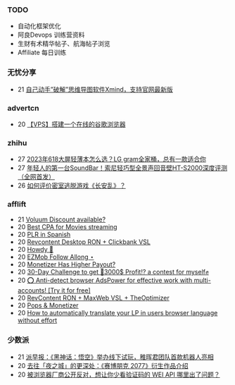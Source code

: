 ### TODO
-  自动化框架优化
-  阿良Devops 训练营资料
-  生财有术精华帖子、航海帖子浏览
-  Affiliate 每日训练

### 无忧分享
<!-- ruyo:START -->
-  21 [自己动手”破解”思维导图软件Xmind，支持官网最新版](https://51.ruyo.net/18460.html)<!-- ruyo:END -->

### advertcn
<!-- advertcn:START -->
-  20 [【VPS】搭建一个在线的谷歌浏览器](https://www.advertcn.com/forum.php?mod=viewthread&tid=111714)<!-- advertcn:END -->

### zhihu
<!-- zhihu:START -->
-  27 [2023年618大屏轻薄本怎么选？LG gram全家桶，总有一款适合你](http://zhuanlan.zhihu.com/p/632641888?utm_campaign=rss&utm_medium=rss&utm_source=rss&utm_content=title)
-  27 [年轻人的第一台SoundBar！索尼轻巧型全景声回音壁HT-S2000深度评测（全网首发）](http://zhuanlan.zhihu.com/p/630990296?utm_campaign=rss&utm_medium=rss&utm_source=rss&utm_content=title)
-  26 [如何评价密室逃脱游戏《长安乱》？](http://www.zhihu.com/question/563950552/answer/3045961312?utm_campaign=rss&utm_medium=rss&utm_source=rss&utm_content=title)<!-- zhihu:END -->

### afflift
<!-- afflift:START -->
-  21 [Voluum Discount available?](https://afflift.com/f/threads/voluum-discount-available.11485/)
-  20 [Best CPA for Movies streaming](https://afflift.com/f/threads/best-cpa-for-movies-streaming.11491/)
-  20 [PLR in Spanish](https://afflift.com/f/threads/plr-in-spanish.11490/)
-  20 [Revcontent Desktop RON + Clickbank VSL](https://afflift.com/f/threads/revcontent-desktop-ron-clickbank-vsl.11486/)
-  20 [Howdy 🤠](https://afflift.com/f/threads/howdy-%F0%9F%A4%A0.11489/)
-  20 [EZMob Follow Allong ⋆](https://afflift.com/f/threads/ezmob-follow-allong-%E2%8B%86.11449/)
-  20 [Monetizer Has Higher Payout?](https://afflift.com/f/threads/monetizer-has-higher-payout.11488/)
-  20 [30-Day Challenge to get 🎯3000$ Profit⁉ a contest for myself✊](https://afflift.com/f/threads/30-day-challenge-to-get-%F0%9F%8E%AF3000-profit%E2%81%89-a-contest-for-myself%E2%9C%8A.9419/)
-  20 [⭕ Anti-detect browser AdsPower for effective work with multi-accounts! [Try it for free]](https://afflift.com/f/threads/%E2%AD%95-anti-detect-browser-adspower-for-effective-work-with-multi-accounts-try-it-for-free.8805/)
-  20 [RevContent RON + MaxWeb VSL + TheOptimizer](https://afflift.com/f/threads/revcontent-ron-maxweb-vsl-theoptimizer.11415/)
-  20 [Pops &amp; Monetizer](https://afflift.com/f/threads/pops-monetizer.11464/)
-  20 [How to automatically translate your LP in users browser language without effort](https://afflift.com/f/threads/how-to-automatically-translate-your-lp-in-users-browser-language-without-effort.11487/)<!-- afflift:END -->

### 少数派
<!-- sspai:START -->
-  21 [派早报：《黑神话：悟空》举办线下试玩，稚晖君团队首款机器人亮相](https://sspai.com/post/82240)
-  20 [去往「夜之城」的更深处：《赛博朋克 2077》衍生作品介绍](https://sspai.com/post/82216)
-  20 [被浏览器厂商公开反对，想让你少看验证码的 WEI API 哪里出了问题？](https://sspai.com/post/81970)<!-- sspai:END -->
